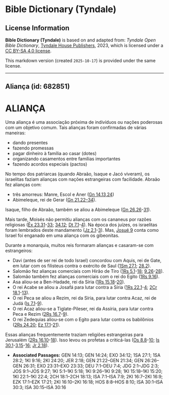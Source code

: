 # Bible Dictionary (Tyndale)

## License Information

**Bible Dictionary (Tyndale)** is based on and adapted from: _Tyndale Open Bible Dictionary_, [Tyndale House Publishers](https://tyndaleopenresources.com/), 2023, which is licensed under a [CC BY-SA 4.0 license](https://creativecommons.org/licenses/by-sa/4.0/legalcode.en).

This markdown version (created `2025-10-17`) is provided under the same license.



--------------------------------

## Aliança (id: 682851)

ALIANÇA
=======

Uma aliança é uma associação próxima de indivíduos ou nações poderosas com um objetivo comum. Tais alianças foram confirmadas de várias maneiras:

* dando presentes
* fazendo promessas
* pagar dinheiro à família ao casar (dotes)
* organizando casamentos entre famílias importantes
* fazendo acordos especiais (pactos)

No tempo dos patriarcas (quando Abraão, Isaque e Jacó viveram), os israelitas faziam alianças com nações estrangeiras com facilidade. Abraão fez alianças com:

* três amorreus: Manre, Escol e Aner ([Gn 14\.13,24](https://ref.ly/Gen14:13,Gen14:24))
* Abimeleque, rei de Gerar ([Gn 21\.22–34](https://ref.ly/Gen21:22-Gen21:34)).

Isaque, filho de Abraão, também se aliou a Abimeleque ([Gn 26\.26](https://ref.ly/Gen26:26-Gen26:31)\-[31](https://ref.ly/Gen26:26-Gen26:31)).

Mais tarde, Moisés não permitiu alianças com os cananeus por razões religiosas ([Êx 23\.31](https://ref.ly/Exod23:31-Exod23:33)\-[33](https://ref.ly/Exod23:31-Exod23:33); [34\.12](https://ref.ly/Exod34:12); [Dt 7\.1](https://ref.ly/Deut7:1-Deut7:4)\-[4](https://ref.ly/Deut7:1-Deut7:4)). Na época dos juízes, os israelitas foram lembrados deste mandamento ([Jz 2\.1](https://ref.ly/Judg2:1-Judg2:3)\-[3](https://ref.ly/Judg2:1-Judg2:3)). Mas, [Josué 9](https://ref.ly/Josh9:1-Josh9:27) conta como Israel foi enganado em uma aliança com os gibeonitas.

Durante a monarquia, muitos reis formaram alianças e casaram\-se com estrangeiros:

* Davi (antes de ser rei de todo Israel) concordou com Aquis, rei de Gate, em lutar com os filisteus contra o exército de Saul ([1Sm 27\.1](https://ref.ly/1Sam27:1); [28\.2](https://ref.ly/1Sam28:2)).
* Salomão fez alianças comerciais com Hirão de Tiro ([1Rs 5\.1](https://ref.ly/1Kgs5:1-1Kgs5:18)\-[18](https://ref.ly/1Kgs5:1-1Kgs5:18); [9\.26](https://ref.ly/1Kgs9:26-1Kgs9:28)\-[28](https://ref.ly/1Kgs9:26-1Kgs9:28)).
* Salomão também fez alianças comerciais com o rei do Egito ([1Rs 9\.16](https://ref.ly/1Kgs9:16)).
* Asa aliou\-se a Ben\-Hadade, rei da Síria ([1Rs 15\.18](https://ref.ly/1Kgs15:18-1Kgs15:20)\-[20](https://ref.ly/1Kgs15:18-1Kgs15:20)).
* O rei Acabe se aliou a Josafá para lutar contra a Síria ([1Rs 22\.1](https://ref.ly/1Kgs22:1-1Kgs22:4)\-[4](https://ref.ly/1Kgs22:1-1Kgs22:4); [2Cr 18\.1](https://ref.ly/2Chr18:1-2Chr18:13)\-[13](https://ref.ly/2Chr18:1-2Chr18:13)).
* O rei Peca se aliou a Rezim, rei da Síria, para lutar contra Acaz, rei de Judá ([Is 7\.1](https://ref.ly/Isa7:1-Isa7:9)\-[9](https://ref.ly/Isa7:1-Isa7:9)).
* O rei Acaz aliou\-se a Tiglate\-Pileser, rei da Assíria, para lutar contra Peca e Rezim ([2Rs 16\.7](https://ref.ly/2Kgs16:7-2Kgs16:9)\-[9](https://ref.ly/2Kgs16:7-2Kgs16:9)).
* O rei Zedequias aliou\-se com o Egito para lutar contra os babilônios ([2Rs 24\.20](https://ref.ly/2Kgs24:20); [Ez 17\.1](https://ref.ly/Ezek17:1-Ezek17:21)\-[21](https://ref.ly/Ezek17:1-Ezek17:21)).

Essas alianças frequentemente traziam religiões estrangeiras para Jerusalém ([2Rs 16\.10](https://ref.ly/2Kgs16:10-2Kgs16:18)\-[18](https://ref.ly/2Kgs16:10-2Kgs16:18)). Isso levou os profetas a criticá\-las ([Os 8\.8](https://ref.ly/Hos8:8-Hos8:10)\-[10](https://ref.ly/Hos8:8-Hos8:10); [Is 30\.1](https://ref.ly/Isa30:1-Isa30:3,Isa30:15-Isa30:16)\-[3,15](https://ref.ly/Isa30:1-Isa30:3,Isa30:15-Isa30:16)\-[16](https://ref.ly/Isa30:1-Isa30:3,Isa30:15-Isa30:16); [Jr 2\.18](https://ref.ly/Jer2:18)).

* **Associated Passages:** GEN 14:13; GEN 14:24; EXO 34:12; 1SA 27:1; 1SA 28:2; 1KI 9:16; 2KI 24:20; JER 2:18; GEN 21:22–GEN 21:34; GEN 26:26–GEN 26:31; EXO 23:31–EXO 23:33; DEU 7:1–DEU 7:4; JDG 2:1–JDG 2:3; JOS 9:1–JOS 9:27; 1KI 5:1–1KI 5:18; 1KI 9:26–1KI 9:28; 1KI 15:18–1KI 15:20; 1KI 22:1–1KI 22:4; 2CH 18:1–2CH 18:13; ISA 7:1–ISA 7:9; 2KI 16:7–2KI 16:9; EZK 17:1–EZK 17:21; 2KI 16:10–2KI 16:18; HOS 8:8–HOS 8:10; ISA 30:1–ISA 30:3; ISA 30:15–ISA 30:16

